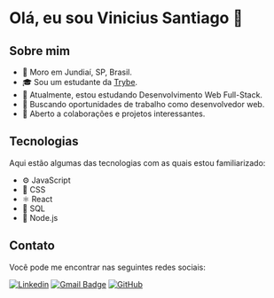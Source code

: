# Olá, eu sou Vinicius Santiago 👋

## Sobre mim
- 🏡 Moro em Jundiaí, SP, Brasil.
- 🎓 Sou um estudante da [Trybe](https://www.betrybe.com/).
- 🌱 Atualmente, estou estudando Desenvolvimento Web Full-Stack.
- 💼 Buscando oportunidades de trabalho como desenvolvedor web.
- 🤝 Aberto a colaborações e projetos interessantes.

## Tecnologias
Aqui estão algumas das tecnologias com as quais estou familiarizado:
- ⚙️ JavaScript
- 🎨 CSS
- ⚛️ React
- 🐘 SQL
- 🚀 Node.js


## Contato
Você pode me encontrar nas seguintes redes sociais:

[![Linkedin](https://img.shields.io/badge/-Vinicius%20Santiago-0077B5?style=flat-square&logo=Linkedin&logoColor=white&link=https://www.linkedin.com/in/vinicius-santiago-dev/)](https://www.linkedin.com/in/vinicius-santiago-dev/)
[![Gmail Badge](https://img.shields.io/badge/-vinicius.santiago997%40gmail.com-FF5722?style=flat-square&logo=Gmail&logoColor=white&link=mailto:vinicius.santiago997@gmail.com)](mailto:vinicius.santiago997@gmail.com)
[![GitHub](https://img.shields.io/github/followers/ViniciusSant?label=follow&style=social)](https://github.com/ViniciusSant)

